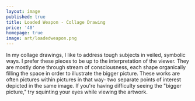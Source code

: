 ```yaml
---
layout: image
published: true
title: Loaded Weapon - Collage Drawing
price: '40'
homepage: true
image: art/loadedweapon.png
---
```

In my collage drawings, I like to address tough subjects in veiled, symbolic ways. I prefer these pieces to be up to the interpretation of the viewer. They are mostly done through stream of consciousness, each shape organically filling the space in order to illustrate the bigger picture. These works are often pictures within pictures in that way- two separate points of interest depicted in the same image. If you're having difficulty seeing the "bigger picture," try squinting your eyes while viewing the artwork.
